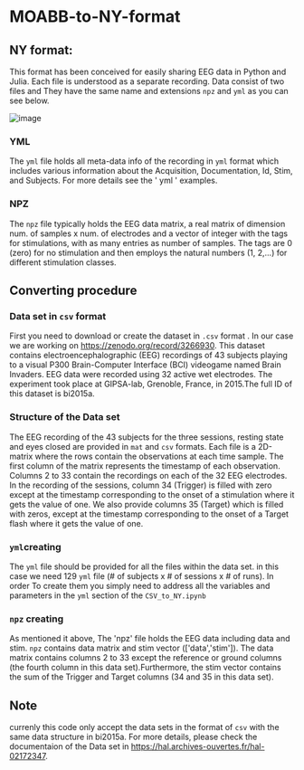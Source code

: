 # MOABB-to-NY-format

## NY format:
This format has been conceived for easily sharing EEG data in Python and Julia. Each file is understood as a separate recording. Data consist of two files and They have the same name and extensions `npz` and `yml` as you can see below.

![image](https://user-images.githubusercontent.com/95529379/174257112-5c1e8d80-b0dc-4c47-b1bc-9288a7e83c82.png)


### YML
The `yml` file holds all meta-data info of the recording in `yml` format which includes various information about the Acquisition, Documentation, Id, Stim, and Subjects.
For more details see the ' yml ' examples. 

### NPZ 
The `npz` file typically holds the EEG data matrix, a real matrix of dimension num. of samples x num. of electrodes and a vector of integer with the tags for stimulations, with as many entries as number of samples. The tags are 0 (zero) for no stimulation and then employs the natural numbers (1, 2,...) for different stimulation classes. 

## Converting procedure

### Data set in `csv` format
First you need to download or create the dataset in `.csv` format . In our case we are working on https://zenodo.org/record/3266930. This dataset contains electroencephalographic (EEG) recordings of 43 subjects playing to a visual P300 Brain-Computer Interface (BCI) videogame named Brain Invaders. EEG data were recorded using 32 active wet electrodes. The experiment took place at GIPSA-lab, Grenoble, France, in 2015.The full ID of this dataset is bi2015a.

### Structure of the Data set
The EEG recording of the 43 subjects for the three sessions, resting state and eyes closed are provided in `mat` and `csv` formats. Each file is a 2D-matrix where the rows contain the observations at each time sample. The first column of the matrix represents the timestamp of each observation. Columns 2 to 33 contain the recordings on each of the 32 EEG electrodes. In the recording of the sessions, column 34 (Trigger) is filled with zero except at the timestamp corresponding to the onset of a stimulation where it gets the value of one. We also provide columns 35 (Target) which is filled with zeros, except at the timestamp corresponding to the onset of a Target flash where it gets the value of one.

### `yml`creating 

The `yml` file should be provided for all the files within the data set. in this case we need 129 `yml` file (# of subjects x # of sessions x # of runs). In order To create them you simply need to address all the variables and parameters in the `yml` section of the `CSV_to_NY.ipynb`

### `npz` creating 
As mentioned it above, The 'npz' file holds the EEG data including data and stim. `npz` contains data matrix and stim vector (['data','stim']). The data matrix contains columns 2 to 33 except the reference or ground columns (the fourth column in this data set).Furthermore, the stim vector contains the sum of the Trigger and Target columns (34 and 35 in this data set).

## Note
currenly this code only accept the data sets in the format of `csv` with the same data structure in bi2015a. For more details, please check the documentaion of the Data set in https://hal.archives-ouvertes.fr/hal-02172347.  




